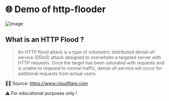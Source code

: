 # 🌐 Demo of http-flooder

![image](https://user-images.githubusercontent.com/92758195/140641241-8f37ff5a-9f1b-4f0d-8058-8828b6bda607.png)

## What is an HTTP Flood ?

> An HTTP flood attack is a type of volumetric distributed denial-of-service (DDoS) attack designed to overwhelm a targeted server with HTTP requests. Once the target has been saturated with requests and is unable to respond to normal traffic, denial-of-service will occur for additional requests from actual users.

🐱‍💻 Source: https://www.cloudflare.com

⚠️ For educational purposes only !
